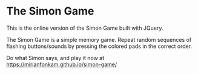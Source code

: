 # The Simon Game

This is the online version of the Simon Game built with JQuery. 

The Simon Game is a simple memory game. Repeat random sequences of flashing buttons/sounds by pressing the colored pads in the correct order.

Do what Simon says, and play it now at https://mirianfonkam.github.io/simon-game/ 

